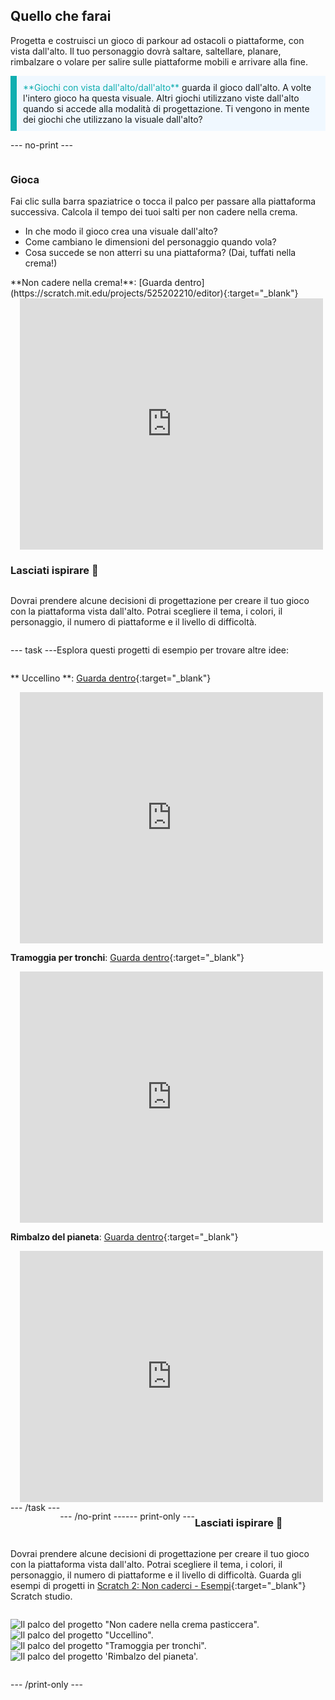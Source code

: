 ## Quello che farai

Progetta e costruisci un gioco di parkour ad ostacoli o piattaforme, con vista dall'alto. Il tuo personaggio dovrà saltare, saltellare, planare, rimbalzare o volare per salire sulle piattaforme mobili e arrivare alla fine.

<p style="border-left: solid; border-width:10px; border-color: #0faeb0; background-color: aliceblue; padding: 10px;">
<span style="color: #0faeb0">**Giochi con vista dall'alto/dall'alto**</span> guarda il gioco dall'alto. A volte l'intero gioco ha questa visuale. Altri giochi utilizzano viste dall'alto quando si accede alla modalità di progettazione. Ti vengono in mente dei giochi che utilizzano la visuale dall'alto? 
</p>

--- no-print ---

<div style="display: flex; flex-wrap: wrap">
<div style="flex-basis: 175px; flex-grow: 1">  

### Gioca

Fai clic sulla barra spaziatrice o tocca il palco per passare alla piattaforma successiva. Calcola il tempo dei tuoi salti per non cadere nella crema.

+ In che modo il gioco crea una visuale dall'alto? 
+ Come cambiano le dimensioni del personaggio quando vola? 
+ Cosa succede se non atterri su una piattaforma? (Dai, tuffati nella crema!)

</div>

<div>
**Non cadere nella crema!**: [Guarda dentro](https://scratch.mit.edu/projects/525202210/editor){:target="_blank"}
<div class="scratch-preview" style="margin-left: 15px;">
  <iframe allowtransparency="true" width="485" height="402" src="https://scratch.mit.edu/projects/embed/525202210/?autostart=false" frameborder="0"></iframe>
</div>

</div>

### Lasciati ispirare 💭

Dovrai prendere alcune decisioni di progettazione per creare il tuo gioco con la piattaforma vista dall'alto. Potrai scegliere il tema, i colori, il personaggio, il numero di piattaforme e il livello di difficoltà.

--- task ---

Esplora questi progetti di esempio per trovare altre idee:

** Uccellino **: [Guarda dentro](https://scratch.mit.edu/projects/525236983/editor){:target="_blank"}
<div class="scratch-preview" style="margin-left: 15px;">
  <iframe allowtransparency="true" width="485" height="402" src="https://scratch.mit.edu/projects/embed/525236983/?autostart=false" frameborder="0"></iframe>
</div>

**Tramoggia per tronchi**: [Guarda dentro](https://scratch.mit.edu/projects/525236345/editor){:target="_blank"}
<div class="scratch-preview" style="margin-left: 15px;">
  <iframe allowtransparency="true" width="485" height="402" src="https://scratch.mit.edu/projects/embed/525236345/?autostart=false" frameborder="0"></iframe>
</div>

**Rimbalzo del pianeta**: [Guarda dentro](https://scratch.mit.edu/projects/525236603/editor){:target="_blank"}
<div class="scratch-preview" style="margin-left: 15px;">
  <iframe allowtransparency="true" width="485" height="402" src="https://scratch.mit.edu/projects/embed/525236603/?autostart=false" frameborder="0"></iframe>
</div>
--- /task ---

--- /no-print ---

--- print-only ---

### Lasciati ispirare 💭

Dovrai prendere alcune decisioni di progettazione per creare il tuo gioco con la piattaforma vista dall'alto. Potrai scegliere il tema, i colori, il personaggio, il numero di piattaforme e il livello di difficoltà. Guarda gli esempi di progetti in [Scratch 2: Non caderci - Esempi](https://scratch.mit.edu/studios/29599110/){:target="_blank"} Scratch studio.

![Il palco del progetto "Non cadere nella crema pasticcera".](images/custard.png) ![Il palco del progetto "Uccellino".](images/bird.png) ![Il palco del progetto "Tramoggia per tronchi".](images/frog.png) ![Il palco del progetto 'Rimbalzo del pianeta'.](images/space.png)

--- /print-only ---

 
